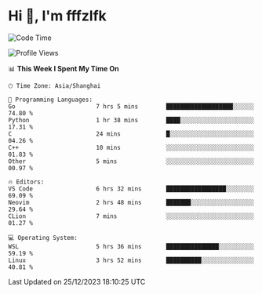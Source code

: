 # Hi 👋, I'm fffzlfk

<!--START_SECTION:waka-->
![Code Time](http://img.shields.io/badge/Code%20Time-632%20hrs%2039%20mins-blue)

![Profile Views](http://img.shields.io/badge/Profile%20Views-0-blue)

📊 **This Week I Spent My Time On** 

```text
🕑︎ Time Zone: Asia/Shanghai

💬 Programming Languages: 
Go                       7 hrs 5 mins        ███████████████████░░░░░░   74.80 % 
Python                   1 hr 38 mins        ████░░░░░░░░░░░░░░░░░░░░░   17.31 % 
C                        24 mins             █░░░░░░░░░░░░░░░░░░░░░░░░   04.26 % 
C++                      10 mins             ░░░░░░░░░░░░░░░░░░░░░░░░░   01.83 % 
Other                    5 mins              ░░░░░░░░░░░░░░░░░░░░░░░░░   00.97 % 

🔥 Editors: 
VS Code                  6 hrs 32 mins       █████████████████░░░░░░░░   69.09 % 
Neovim                   2 hrs 48 mins       ███████░░░░░░░░░░░░░░░░░░   29.64 % 
CLion                    7 mins              ░░░░░░░░░░░░░░░░░░░░░░░░░   01.27 % 

💻 Operating System: 
WSL                      5 hrs 36 mins       ███████████████░░░░░░░░░░   59.19 % 
Linux                    3 hrs 52 mins       ██████████░░░░░░░░░░░░░░░   40.81 % 
```


 Last Updated on 25/12/2023 18:10:25 UTC
<!--END_SECTION:waka-->
